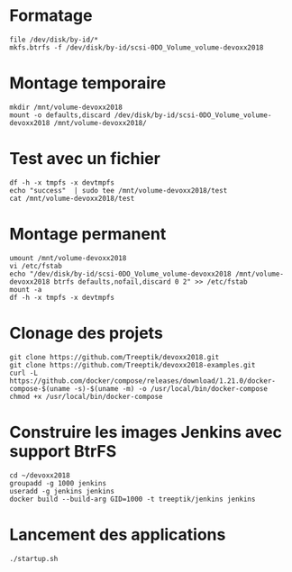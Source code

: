 # Formatage
```
file /dev/disk/by-id/*
mkfs.btrfs -f /dev/disk/by-id/scsi-0DO_Volume_volume-devoxx2018
```
# Montage temporaire
```
mkdir /mnt/volume-devoxx2018
mount -o defaults,discard /dev/disk/by-id/scsi-0DO_Volume_volume-devoxx2018 /mnt/volume-devoxx2018/
```

# Test avec un fichier
```
df -h -x tmpfs -x devtmpfs
echo "success"  | sudo tee /mnt/volume-devoxx2018/test
cat /mnt/volume-devoxx2018/test
```

# Montage permanent
```
umount /mnt/volume-devoxx2018
vi /etc/fstab
echo "/dev/disk/by-id/scsi-0DO_Volume_volume-devoxx2018 /mnt/volume-devoxx2018 btrfs defaults,nofail,discard 0 2" >> /etc/fstab
mount -a
df -h -x tmpfs -x devtmpfs
```

# Clonage des projets
```
git clone https://github.com/Treeptik/devoxx2018.git
git clone https://github.com/Treeptik/devoxx2018-examples.git
curl -L https://github.com/docker/compose/releases/download/1.21.0/docker-compose-$(uname -s)-$(uname -m) -o /usr/local/bin/docker-compose
chmod +x /usr/local/bin/docker-compose
```

# Construire les images Jenkins avec support BtrFS
```
cd ~/devoxx2018
groupadd -g 1000 jenkins
useradd -g jenkins jenkins
docker build --build-arg GID=1000 -t treeptik/jenkins jenkins
```

# Lancement des applications
```
./startup.sh
```
